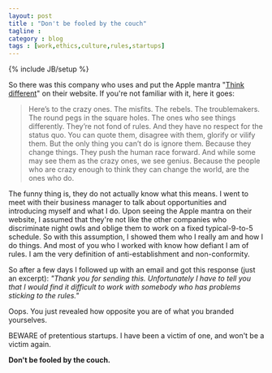 ```yaml
---
layout: post
title : "Don't be fooled by the couch"
tagline : 
category : blog
tags : [work,ethics,culture,rules,startups]
---
```

{% include JB/setup %}

So there was this company who uses and put the Apple mantra "[Think different](http://en.wikipedia.org/wiki/Think_different)" on their website. If you're not familiar with it, here it goes:

>Here’s to the crazy ones. The misfits. The rebels. The troublemakers. The round pegs in the square holes. The ones who see things differently. They’re not fond of rules. And they have no respect for the status quo. You can quote them, disagree with them, glorify or vilify them. But the only thing you can’t do is ignore them. Because they change things. They push the human race forward. And while some may see them as the crazy ones, we see genius. Because the people who are crazy enough to think they can change the world, are the ones who do.

The funny thing is, they do not actually know what this means. I went to meet with their business manager to talk about opportunities and introducing myself and what I do. Upon seeing the Apple mantra on their website, I assumed that they're not like the other companies who discriminate night owls and oblige them to work on a fixed typical-9-to-5 schedule. So with this assumption, I showed them who I really am and how I do things. And most of you who I worked with know how defiant I am of rules. I am the very definition of anti-establishment and non-conformity.

So after a few days I followed up with an email and got this response (just an excerpt): *"Thank you for sending this. Unfortunately I have to tell you that I would find it difficult to work with somebody who has problems sticking to the rules."*

Oops. You just revealed how opposite you are of what you branded yourselves. 

BEWARE of pretentious startups. I have been a victim of one, and won't be a victim again.

**Don't be fooled by the couch.**
